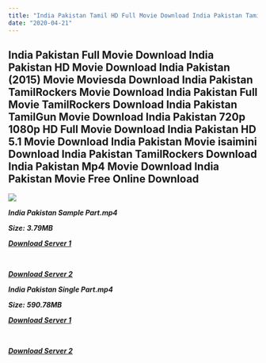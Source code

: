 ```yaml
---
title: "India Pakistan Tamil HD Full Movie Download India Pakistan Tamil HD Movie Download"
date: "2020-04-21"
---
```


## India Pakistan Full Movie Download India Pakistan HD Movie Download India Pakistan (2015) Movie Moviesda Download India Pakistan TamilRockers Movie Download India Pakistan Full Movie TamilRockers Download India Pakistan TamilGun Movie Download India Pakistan 720p 1080p HD Full Movie Download India Pakistan HD 5.1 Movie Download India Pakistan Movie isaimini Download India Pakistan TamilRockers Download India Pakistan Mp4 Movie Download India Pakistan Movie Free Online Download

![](https://images.moviebuff.com/ce3d6bec-2134-432f-96b6-6e060934e241?w=1000)

**_India Pakistan Sample Part.mp4_**

**_Size:_** **_3.79MB_**

**_[Download Server 1](http://s1.uptofiles.net//files/Tamil{300377c8a1a3ba2999b4bbe3381b1ea1a812b0b70d21946c68d529294a5c2999}202015{300377c8a1a3ba2999b4bbe3381b1ea1a812b0b70d21946c68d529294a5c2999}20Movies/India{300377c8a1a3ba2999b4bbe3381b1ea1a812b0b70d21946c68d529294a5c2999}20Pakistan{300377c8a1a3ba2999b4bbe3381b1ea1a812b0b70d21946c68d529294a5c2999}20(2015)/India{300377c8a1a3ba2999b4bbe3381b1ea1a812b0b70d21946c68d529294a5c2999}20Pakistan{300377c8a1a3ba2999b4bbe3381b1ea1a812b0b70d21946c68d529294a5c2999}20(640x360)/India{300377c8a1a3ba2999b4bbe3381b1ea1a812b0b70d21946c68d529294a5c2999}20Pakistan{300377c8a1a3ba2999b4bbe3381b1ea1a812b0b70d21946c68d529294a5c2999}20HD{300377c8a1a3ba2999b4bbe3381b1ea1a812b0b70d21946c68d529294a5c2999}20Sample.mp4)_**

**_[  
](http://s1.uptofiles.net//files/Tamil{300377c8a1a3ba2999b4bbe3381b1ea1a812b0b70d21946c68d529294a5c2999}202015{300377c8a1a3ba2999b4bbe3381b1ea1a812b0b70d21946c68d529294a5c2999}20Movies/India{300377c8a1a3ba2999b4bbe3381b1ea1a812b0b70d21946c68d529294a5c2999}20Pakistan{300377c8a1a3ba2999b4bbe3381b1ea1a812b0b70d21946c68d529294a5c2999}20(2015)/India{300377c8a1a3ba2999b4bbe3381b1ea1a812b0b70d21946c68d529294a5c2999}20Pakistan{300377c8a1a3ba2999b4bbe3381b1ea1a812b0b70d21946c68d529294a5c2999}20(640x360)/India{300377c8a1a3ba2999b4bbe3381b1ea1a812b0b70d21946c68d529294a5c2999}20Pakistan{300377c8a1a3ba2999b4bbe3381b1ea1a812b0b70d21946c68d529294a5c2999}20HD{300377c8a1a3ba2999b4bbe3381b1ea1a812b0b70d21946c68d529294a5c2999}20Sample.mp4)_**

**_[Download Server 2](http://s1.uptofiles.net//files/Tamil{300377c8a1a3ba2999b4bbe3381b1ea1a812b0b70d21946c68d529294a5c2999}202015{300377c8a1a3ba2999b4bbe3381b1ea1a812b0b70d21946c68d529294a5c2999}20Movies/India{300377c8a1a3ba2999b4bbe3381b1ea1a812b0b70d21946c68d529294a5c2999}20Pakistan{300377c8a1a3ba2999b4bbe3381b1ea1a812b0b70d21946c68d529294a5c2999}20(2015)/India{300377c8a1a3ba2999b4bbe3381b1ea1a812b0b70d21946c68d529294a5c2999}20Pakistan{300377c8a1a3ba2999b4bbe3381b1ea1a812b0b70d21946c68d529294a5c2999}20(640x360)/India{300377c8a1a3ba2999b4bbe3381b1ea1a812b0b70d21946c68d529294a5c2999}20Pakistan{300377c8a1a3ba2999b4bbe3381b1ea1a812b0b70d21946c68d529294a5c2999}20HD{300377c8a1a3ba2999b4bbe3381b1ea1a812b0b70d21946c68d529294a5c2999}20Sample.mp4)_**

**_India Pakistan Single Part.mp4_**

**_Size:_** **_590.78MB_**

**_[Download Server 1](http://s1.uptofiles.net//files/Tamil{300377c8a1a3ba2999b4bbe3381b1ea1a812b0b70d21946c68d529294a5c2999}202015{300377c8a1a3ba2999b4bbe3381b1ea1a812b0b70d21946c68d529294a5c2999}20Movies/India{300377c8a1a3ba2999b4bbe3381b1ea1a812b0b70d21946c68d529294a5c2999}20Pakistan{300377c8a1a3ba2999b4bbe3381b1ea1a812b0b70d21946c68d529294a5c2999}20(2015)/India{300377c8a1a3ba2999b4bbe3381b1ea1a812b0b70d21946c68d529294a5c2999}20Pakistan{300377c8a1a3ba2999b4bbe3381b1ea1a812b0b70d21946c68d529294a5c2999}20(640x360)/India{300377c8a1a3ba2999b4bbe3381b1ea1a812b0b70d21946c68d529294a5c2999}20Pakistan{300377c8a1a3ba2999b4bbe3381b1ea1a812b0b70d21946c68d529294a5c2999}20HD.mp4)_**

**_[  
](http://s1.uptofiles.net//files/Tamil{300377c8a1a3ba2999b4bbe3381b1ea1a812b0b70d21946c68d529294a5c2999}202015{300377c8a1a3ba2999b4bbe3381b1ea1a812b0b70d21946c68d529294a5c2999}20Movies/India{300377c8a1a3ba2999b4bbe3381b1ea1a812b0b70d21946c68d529294a5c2999}20Pakistan{300377c8a1a3ba2999b4bbe3381b1ea1a812b0b70d21946c68d529294a5c2999}20(2015)/India{300377c8a1a3ba2999b4bbe3381b1ea1a812b0b70d21946c68d529294a5c2999}20Pakistan{300377c8a1a3ba2999b4bbe3381b1ea1a812b0b70d21946c68d529294a5c2999}20(640x360)/India{300377c8a1a3ba2999b4bbe3381b1ea1a812b0b70d21946c68d529294a5c2999}20Pakistan{300377c8a1a3ba2999b4bbe3381b1ea1a812b0b70d21946c68d529294a5c2999}20HD.mp4)_**

**_[Download Server 2](http://s1.uptofiles.net//files/Tamil{300377c8a1a3ba2999b4bbe3381b1ea1a812b0b70d21946c68d529294a5c2999}202015{300377c8a1a3ba2999b4bbe3381b1ea1a812b0b70d21946c68d529294a5c2999}20Movies/India{300377c8a1a3ba2999b4bbe3381b1ea1a812b0b70d21946c68d529294a5c2999}20Pakistan{300377c8a1a3ba2999b4bbe3381b1ea1a812b0b70d21946c68d529294a5c2999}20(2015)/India{300377c8a1a3ba2999b4bbe3381b1ea1a812b0b70d21946c68d529294a5c2999}20Pakistan{300377c8a1a3ba2999b4bbe3381b1ea1a812b0b70d21946c68d529294a5c2999}20(640x360)/India{300377c8a1a3ba2999b4bbe3381b1ea1a812b0b70d21946c68d529294a5c2999}20Pakistan{300377c8a1a3ba2999b4bbe3381b1ea1a812b0b70d21946c68d529294a5c2999}20HD.mp4)_**
